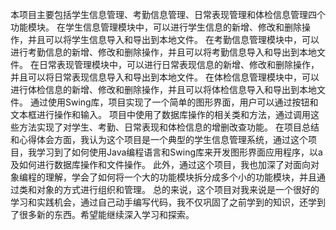 本项目主要包括学生信息管理、考勤信息管理、日常表现管理和体检信息管理四个功能模块。 
在学生信息管理模块中，可以进行学生信息的新增、修改和删除操作，并且可以将学生信息导入和导出到本地文件。 在考勤信息管理模块中，可以进行考勤信息的新增、修改和删除操作，并且可以将考勤信息导入和导出到本地文件。 在日常表现管理模块中，可以进行日常表现信息的新增、修改和删除操作，并且可以将日常表现信息导入和导出到本地文件。 在体检信息管理模块中，可以进行体检信息的新增、修改和删除操作，并且可以将体检信息导入和导出到本地文件。
 通过使用Swing库，项目实现了一个简单的图形界面，用户可以通过按钮和文本框进行操作和输入。 项目中使用了数据库操作的相关类和方法，通过调用这些方法实现了对学生、考勤、日常表现和体检信息的增删改查功能。 
在项目总结和心得体会方面，我认为这个项目是一个典型的学生信息管理系统，通过这个项目，我学习到了如何使用Java编程语言和Swing库来开发图形界面应用程序，以a及如何进行数据库操作和文件操作。 
此外，通过这个项目，我也加深了对面向对象编程的理解，学会了如何将一个大的功能模块拆分成多个小的功能模块，并且通过类和对象的方式进行组织和管理。 总的来说，这个项目对我来说是一个很好的学习和实践机会，通过自己动手编写代码，我不仅巩固了之前学到的知识，还学到了很多新的东西。希望能继续深入学习和探索。
